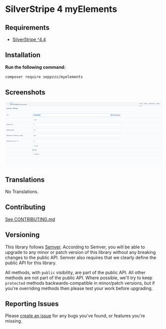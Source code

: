 # SilverStripe 4 myElements


## Requirements

* [SilverStripe ^4.4](https://www.silverstripe.org/download)


## Installation

**Run the following command:**

```sh
composer require seppzzz/myelements
```

## Screenshots

![Add Elements](docs/images/testimage_1.png "Testinfo")


## Translations

No Translations.

## Contributing

[See CONTRIBUTING.md](CONTRIBUTING.md)

## Versioning

This library follows [Semver](http://semver.org). According to Semver, you will be able to upgrade to any minor or patch version of this library without any breaking changes to the public API. Semver also requires that we clearly define the public API for this library.

All methods, with `public` visibility, are part of the public API. All other methods are not part of the public API. Where possible, we'll try to keep `protected` methods backwards-compatible in minor/patch versions, but if you're overriding methods then please test your work before upgrading.

## Reporting Issues

Please [create an issue](https://github.com/seppzzz/myelements/issues) for any bugs you've found, or features you're missing.

  
